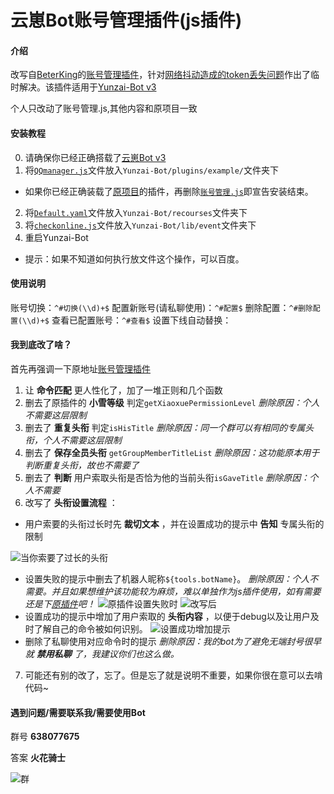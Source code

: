 # 云崽Bot账号管理插件(js插件)

#### 介绍
改写自[BeterKing](https://gitee.com/zhxhx)的[账号管理插件](https://gitee.com/zhxhx/Yunzai-Bot-js/)，针对[网络抖动造成的token丢失问题](https://gitee.com/zhxhx/Yunzai-Bot-js/issues/I5VXKA)作出了临时解决。该插件适用于[Yunzai-Bot v3](https://gitee.com/Le-niao/Yunzai-Bot)

个人只改动了账号管理.js,其他内容和原项目一致


#### 安装教程

0.  请确保你已经正确搭载了[云崽Bot v3](https://gitee.com/Le-niao/Yunzai-Bot)
1.  将[`QQmanager.js`](https://gitee.com/CUZNIL/Yunzai-QQmanager/blob/master/%E8%B4%A6%E5%8F%B7%E7%AE%A1%E7%90%86.js)文件放入`Yunzai-Bot/plugins/example/`文件夹下
-  如果你已经正确装载了[原项目](https://gitee.com/zhxhx)的插件，再删除[`账号管理.js`](https://gitee.com/zhxhx/Yunzai-Bot-js/blob/main/%E5%B8%90%E5%8F%B7%E7%AE%A1%E7%90%86/%E5%B8%90%E5%8F%B7%E7%AE%A1%E7%90%86.js)即宣告安装结束。
2.  将[`Default.yaml`](https://gitee.com/CUZNIL/Yunzai-QQmanager/blob/master/Default.yaml)文件放入`Yunzai-Bot/recourses`文件夹下
3.  将[`checkonline.js`](https://gitee.com/CUZNIL/Yunzai-QQmanager/blob/master/checkonline.js)文件放入`Yunzai-Bot/lib/event`文件夹下
4.  重启Yunzai-Bot
- 提示：如果不知道如何执行放文件这个操作，可以百度。

#### 使用说明

账号切换：`^#切换(\\d)+$`
配置新账号(请私聊使用)：`^#配置$`
删除配置：`^#删除配置(\\d)+$`
查看已配置账号：`^#查看$`
设置下线自动替换：



#### 我到底改了啥？

首先再强调一下原地址[账号管理插件](https://gitee.com/zhxhx/Yunzai-Bot-js/)

1.  让 **命令匹配** 更人性化了，加了一堆正则和几个函数
2.  删去了原插件的 **小雪等级** 判定`getXiaoxuePermissionLevel` _删除原因：个人不需要这层限制_ 
3.  删去了 **重复头衔** 判定`isHisTitle` _删除原因：同一个群可以有相同的专属头衔，个人不需要这层限制_ 
4.  删去了 **保存全员头衔** `getGroupMemberTitleList` _删除原因：这功能原本用于判断重复头衔，故也不需要了_ 
5.  删去了 **判断** 用户索取头衔是否恰为他的当前头衔`isGaveTitle` _删除原因：个人不需要_
6.  改写了 **头衔设置流程** ：
- 用户索要的头衔过长时先 **裁切文本** ，并在设置成功的提示中 **告知** 专属头衔的限制

![当你索要了过长的头衔](use_in_README.md/%E7%B4%A2%E8%A6%81%E8%BF%87%E9%95%BF%E7%9A%84%E5%A4%B4%E8%A1%94%E6%97%B6.png)
- 设置失败的提示中删去了机器人昵称`${tools.botName}`。 _删除原因：个人不需要。并且如果想维护该功能较为麻烦，难以单独作为js插件使用，如有需要还是下[原插件](http://gitee.com/XueWerY/xiaoxue-plugin)吧！_
![原插件设置失败时](use_in_README.md/%E8%AE%BE%E7%BD%AE%E5%A4%B1%E8%B4%A5%E6%97%B6%E4%BC%9A%E8%B0%83%E7%94%A8%E6%9C%BA%E5%99%A8%E4%BA%BA%E5%90%8D%E7%A7%B0.png)
![改写后](use_in_README.md/%E8%AE%BE%E7%BD%AE%E5%A4%B1%E8%B4%A5%E7%9A%84%E6%96%87%E6%9C%AC%E5%8F%98%E6%9B%B4.png)
- 设置成功的提示中增加了用户索取的 **头衔内容** ，以便于debug以及让用户及时了解自己的命令被如何识别。
![设置成功增加提示](use_in_README.md/%E8%AE%BE%E7%BD%AE%E6%88%90%E5%8A%9F%E5%A2%9E%E5%8A%A0%E6%8F%90%E7%A4%BA.png)
- 删除了私聊使用对应命令时的提示 _删除原因：我的bot为了避免无端封号很早就 **禁用私聊** 了，我建议你们也这么做。_
7.  可能还有别的改了，忘了。但是忘了就是说明不重要，如果你很在意可以去啃代码~

#### 遇到问题/需要联系我/需要使用Bot

群号 **638077675** 

答案  **火花骑士** 

![群](use_in_README.md/group.png)